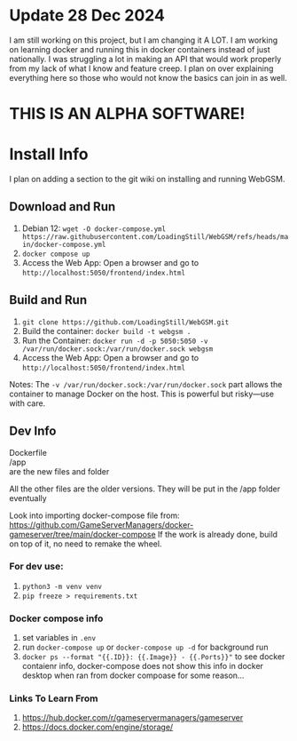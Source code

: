 # Update 28 Dec 2024
I am still working on this project, but I am changing it A LOT.
I am working on learning docker and running this in docker containers instead of just nationally.
I was struggling a lot in making an API that would work properly from my lack of what I know and feature creep.
I plan on over explaining everything here so those who would not know the basics can join in as well.

# THIS IS AN ALPHA SOFTWARE!

# Install Info
I plan on adding a section to the git wiki on installing and running WebGSM.

## Download and Run
1. Debian 12: `wget -O docker-compose.yml https://raw.githubusercontent.com/LoadingStill/WebGSM/refs/heads/main/docker-compose.yml`
2. `docker compose up`
3. Access the Web App: Open a browser and go to `http://localhost:5050/frontend/index.html`

## Build and Run
1. `git clone https://github.com/LoadingStill/WebGSM.git`
2. Build the container: `docker build -t webgsm .`
3. Run the Container: `docker run -d -p 5050:5050 -v /var/run/docker.sock:/var/run/docker.sock webgsm`
4. Access the Web App: Open a browser and go to `http://localhost:5050/frontend/index.html`

Notes:
The `-v /var/run/docker.sock:/var/run/docker.sock` part allows the container to manage Docker on the host. This is powerful but risky—use with care.


##  Dev Info


Dockerfile  
/app  
are the new files and folder  

All the other files are the older versions. They will be put in the /app folder eventually


Look into importing docker-compose file from:
https://github.com/GameServerManagers/docker-gameserver/tree/main/docker-compose
If the work is already done, build on top of it, no need to remake the wheel.


### For dev use:
1. `python3 -m venv venv`
2. `pip freeze > requirements.txt`

### Docker compose info
1. set variables in `.env`
2. run `docker-compose up` or `docker-compose up -d` for background run
3. `docker ps --format "{{.ID}}: {{.Image}} - {{.Ports}}"` to see docker contaienr info, docker-compose does not show this info in docker desktop when ran from docker compoase for some reason...

### Links To Learn From
1. https://hub.docker.com/r/gameservermanagers/gameserver
2. https://docs.docker.com/engine/storage/